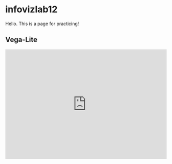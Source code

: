 # infovizlab12
Hello. This is a page for practicing!

<html>
  
<h2> Vega-Lite </h2>

<iframe width="100%" height="342" frameborder="0"
  src="https://observablehq.com/embed/@eunyoung/vega-lite-assignment?cells=barbike"></iframe>


</html>
